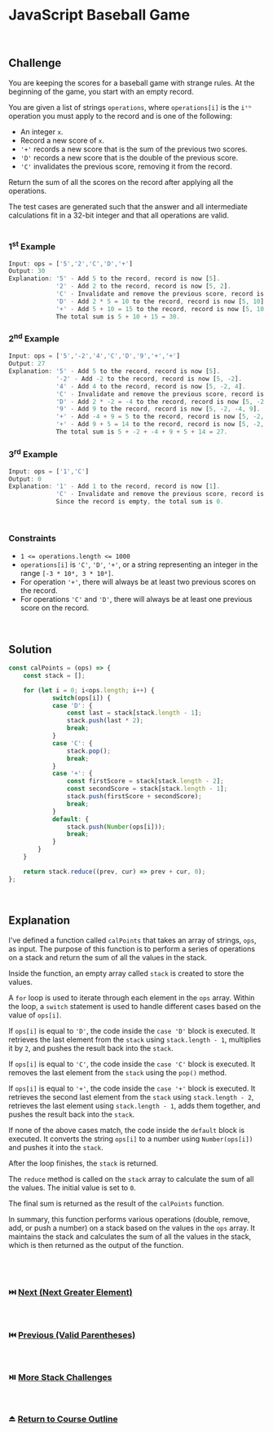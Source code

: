 # JavaScript Baseball Game
<br/>

## Challenge
You are keeping the scores for a baseball game with strange rules. At the beginning of the game, you start with an empty record.

You are given a list of strings `operations`, where `operations[i]` is the `iᵗʰ` operation you must apply to the record and is one of the following:

- An integer `x`.
- Record a new score of `x`.
- `'+'` records a new score that is the sum of the previous two scores.
- `'D'` records a new score that is the double of the previous score.
- `'C'` invalidates the previous score, removing it from the record.

Return the sum of all the scores on the record after applying all the operations.

The test cases are generated such that the answer and all intermediate calculations fit in a 32-bit integer and that all operations are valid.
<br/>
<br/>

### 1<sup>st</sup> Example

```JavaScript
Input: ops = ['5','2','C','D','+']
Output: 30
Explanation: '5' - Add 5 to the record, record is now [5].
             '2' - Add 2 to the record, record is now [5, 2].
             'C' - Invalidate and remove the previous score, record is now [5].
             'D' - Add 2 * 5 = 10 to the record, record is now [5, 10].
             '+' - Add 5 + 10 = 15 to the record, record is now [5, 10, 15].
             The total sum is 5 + 10 + 15 = 30.
```

### 2<sup>nd</sup> Example

```JavaScript
Input: ops = ['5','-2','4','C','D','9','+','+']
Output: 27
Explanation: '5' - Add 5 to the record, record is now [5].
             '-2' - Add -2 to the record, record is now [5, -2].
             '4' - Add 4 to the record, record is now [5, -2, 4].
             'C' - Invalidate and remove the previous score, record is now [5, -2].
             'D' - Add 2 * -2 = -4 to the record, record is now [5, -2, -4].
             '9' - Add 9 to the record, record is now [5, -2, -4, 9].
             '+' - Add -4 + 9 = 5 to the record, record is now [5, -2, -4, 9, 5].
             '+' - Add 9 + 5 = 14 to the record, record is now [5, -2, -4, 9, 5, 14].
             The total sum is 5 + -2 + -4 + 9 + 5 + 14 = 27.
```

### 3<sup>rd</sup> Example

```JavaScript
Input: ops = ['1','C']
Output: 0
Explanation: '1' - Add 1 to the record, record is now [1].
             'C' - Invalidate and remove the previous score, record is now [].
             Since the record is empty, the total sum is 0.
```

<br/>

### Constraints

- `1 <= operations.length <= 1000`
- `operations[i]` is `'C'`, `'D'`, `'+'`, or a string representing an integer in the range `[-3 * 10⁴, 3 * 10⁴]`.
- For operation `'+'`, there will always be at least two previous scores on the record.
- For operations `'C'` and `'D'`, there will always be at least one previous score on the record.

<br/>

## Solution

```JavaScript
const calPoints = (ops) => {
    const stack = [];

    for (let i = 0; i<ops.length; i++) {
            switch(ops[i]) {
            case 'D': {
                const last = stack[stack.length - 1];
                stack.push(last * 2);
                break;
            }
            case 'C': {
                stack.pop();
                break;
            }
            case '+': {
                const firstScore = stack[stack.length - 2];
                const secondScore = stack[stack.length - 1];
                stack.push(firstScore + secondScore);
                break;
            }
            default: {
                stack.push(Number(ops[i]));
                break;
            }
        }
    }

    return stack.reduce((prev, cur) => prev + cur, 0);
};
```

<br/>

## Explanation

I've defined a function called `calPoints` that takes an array of strings, `ops`, as input. The purpose of this function is to perform a series of operations on a stack and return the sum of all the values in the stack.
<br/>

Inside the function, an empty array called `stack` is created to store the values.
<br/>

A `for` loop is used to iterate through each element in the `ops` array. Within the loop, a `switch` statement is used to handle different cases based on the value of `ops[i]`.
<br/>

If `ops[i]` is equal to `'D'`, the code inside the `case 'D'` block is executed. It retrieves the last element from the `stack` using `stack.length - 1`, multiplies it by `2`, and pushes the result back into the `stack`.
<br/>

If `ops[i]` is equal to `'C'`, the code inside the `case 'C'` block is executed. It removes the last element from the `stack` using the `pop()` method.
<br/>

If `ops[i]` is equal to `'+'`, the code inside the `case '+'` block is executed. It retrieves the second last element from the `stack` using `stack.length - 2`, retrieves the last element using `stack.length - 1`, adds them together, and pushes the result back into the `stack`.
<br/>

If none of the above cases match, the code inside the `default` block is executed. It converts the string `ops[i]` to a number using `Number(ops[i])` and pushes it into the `stack`.
<br/>

After the loop finishes, the `stack` is returned.
<br/>

The `reduce` method is called on the `stack` array to calculate the sum of all the values. The initial value is set to `0`.
<br/>

The final sum is returned as the result of the `calPoints` function.
<br/>

In summary, this function performs various operations (double, remove, add, or push a number) on a stack based on the values in the `ops` array. It maintains the stack and calculates the sum of all the values in the stack, which is then returned as the output of the function.
<br/>
<br/>
<br/>
<br/>

### :next_track_button: [Next (Next Greater Element)][Next]
<br/>

### :previous_track_button: [Previous (Valid Parentheses)][Previous]
<br/>

### :play_or_pause_button: [More Stack Challenges][More]
<br/>

### :eject_button: [Return to Course Outline][Return]
<br/>

[Next]: https://github.com/Superklok/JavaScriptStacks/blob/main/JavaScriptNextGreaterElement.md
[Previous]: https://github.com/Superklok/JavaScriptStacks/blob/main/JavaScriptValidParentheses.md
[More]: https://github.com/Superklok/JavaScriptStacks
[Return]: https://github.com/Superklok/LearnJavaScript
